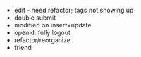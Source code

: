 + edit - need refactor; tags not showing up
+ double submit 
+ modified on insert+update
+ openid: fully logout
+ refactor/reorganize
+ friend 
